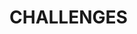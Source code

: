 # CHALLENGES

<!-- * [ecma-challenge](ecma-challenge/)
* [weather-app](weather-app/)
* [comparador-github-profile](comparador-github-profile/)
* [security-ecma-challenge](security-ecma-challenge/) -->